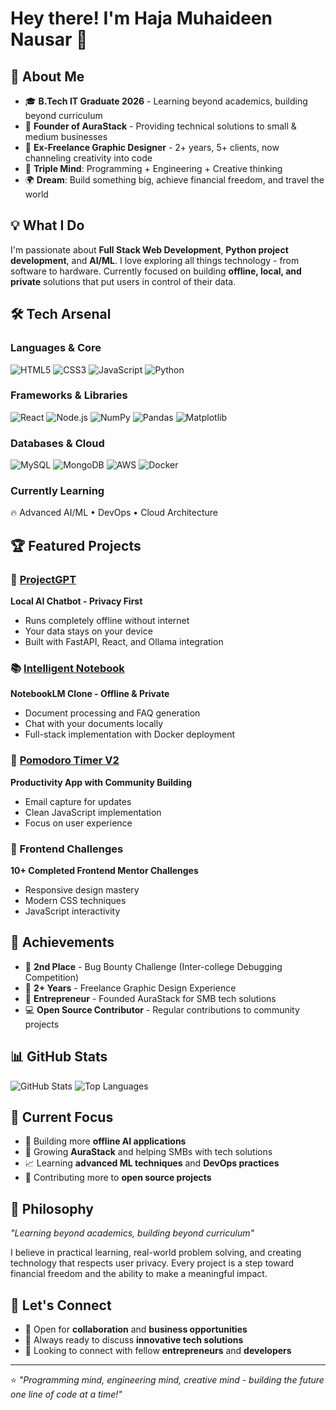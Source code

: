 # Hey there! I'm Haja Muhaideen Nausar 👋

## 🚀 About Me
- 🎓 **B.Tech IT Graduate 2026** - Learning beyond academics, building beyond curriculum
- 💼 **Founder of AuraStack** - Providing technical solutions to small & medium businesses  
- 🎨 **Ex-Freelance Graphic Designer** - 2+ years, 5+ clients, now channeling creativity into code
- 🧠 **Triple Mind**: Programming + Engineering + Creative thinking
- 🌍 **Dream**: Build something big, achieve financial freedom, and travel the world

## 💡 What I Do
I'm passionate about **Full Stack Web Development**, **Python project development**, and **AI/ML**. I love exploring all things technology - from software to hardware. Currently focused on building **offline, local, and private** solutions that put users in control of their data.

## 🛠️ Tech Arsenal

### **Languages & Core**
![HTML5](https://img.shields.io/badge/-HTML5-E34F26?style=flat-square&logo=html5&logoColor=white)
![CSS3](https://img.shields.io/badge/-CSS3-1572B6?style=flat-square&logo=css3)
![JavaScript](https://img.shields.io/badge/-JavaScript-F7DF1E?style=flat-square&logo=javascript&logoColor=black)
![Python](https://img.shields.io/badge/-Python-3776AB?style=flat-square&logo=python&logoColor=white)

### **Frameworks & Libraries**
![React](https://img.shields.io/badge/-React-61DAFB?style=flat-square&logo=react&logoColor=black)
![Node.js](https://img.shields.io/badge/-Node.js-339933?style=flat-square&logo=node.js&logoColor=white)
![NumPy](https://img.shields.io/badge/-NumPy-013243?style=flat-square&logo=numpy)
![Pandas](https://img.shields.io/badge/-Pandas-150458?style=flat-square&logo=pandas)
![Matplotlib](https://img.shields.io/badge/-Matplotlib-11557c?style=flat-square)

### **Databases & Cloud**
![MySQL](https://img.shields.io/badge/-MySQL-4479A1?style=flat-square&logo=mysql&logoColor=white)
![MongoDB](https://img.shields.io/badge/-MongoDB-47A248?style=flat-square&logo=mongodb&logoColor=white)
![AWS](https://img.shields.io/badge/-AWS-232F3E?style=flat-square&logo=amazon-aws)
![Docker](https://img.shields.io/badge/-Docker-2496ED?style=flat-square&logo=docker&logoColor=white)

### **Currently Learning**
🔥 Advanced AI/ML • DevOps • Cloud Architecture

## 🏆 Featured Projects

### 🤖 [ProjectGPT](https://github.com/muhaideennausar)
**Local AI Chatbot - Privacy First**
- Runs completely offline without internet
- Your data stays on your device
- Built with FastAPI, React, and Ollama integration

### 📚 [Intelligent Notebook](https://github.com/muhaideennausar)
**NotebookLM Clone - Offline & Private**
- Document processing and FAQ generation
- Chat with your documents locally
- Full-stack implementation with Docker deployment

### 🎯 [Pomodoro Timer V2](https://github.com/muhaideennausar/pomodoro-timer)
**Productivity App with Community Building**
- Email capture for updates
- Clean JavaScript implementation
- Focus on user experience

### 🎨 Frontend Challenges
**10+ Completed Frontend Mentor Challenges**
- Responsive design mastery
- Modern CSS techniques
- JavaScript interactivity

## 🏅 Achievements
- 🥈 **2nd Place** - Bug Bounty Challenge (Inter-college Debugging Competition)
- 🎨 **2+ Years** - Freelance Graphic Design Experience
- 🚀 **Entrepreneur** - Founded AuraStack for SMB tech solutions
- 💻 **Open Source Contributor** - Regular contributions to community projects

## 📊 GitHub Stats
![GitHub Stats](https://github-readme-stats.vercel.app/api?username=muhaideennausar&show_icons=true&theme=radical&hide_border=true)
![Top Languages](https://github-readme-stats.vercel.app/api/top-langs/?username=muhaideennausar&layout=compact&theme=radical&hide_border=true)

## 🎯 Current Focus
- 🤖 Building more **offline AI applications**
- 🚀 Growing **AuraStack** and helping SMBs with tech solutions
- 📈 Learning **advanced ML techniques** and **DevOps practices**
- 🌱 Contributing more to **open source projects**

## 💭 Philosophy
*"Learning beyond academics, building beyond curriculum"*

I believe in practical learning, real-world problem solving, and creating technology that respects user privacy. Every project is a step toward financial freedom and the ability to make a meaningful impact.

## 🤝 Let's Connect
- 💼 Open for **collaboration** and **business opportunities**
- 🚀 Always ready to discuss **innovative tech solutions**
- 🌟 Looking to connect with fellow **entrepreneurs** and **developers**

---

⭐️ *"Programming mind, engineering mind, creative mind - building the future one line of code at a time!"*